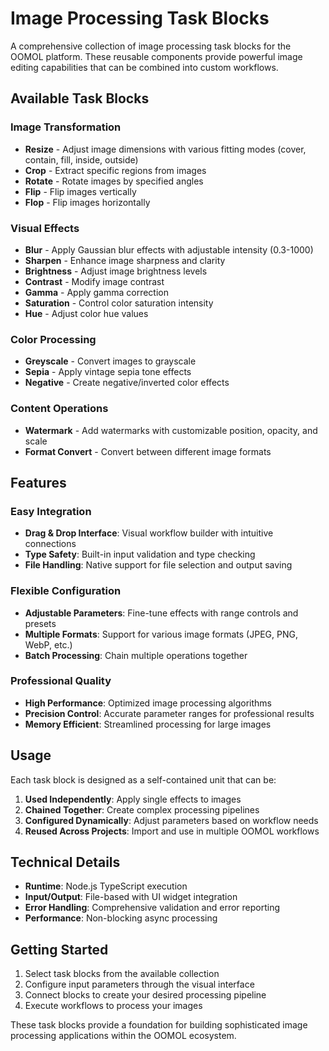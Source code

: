 # Image Processing Task Blocks

A comprehensive collection of image processing task blocks for the OOMOL platform. These reusable components provide powerful image editing capabilities that can be combined into custom workflows.

## Available Task Blocks

### Image Transformation
- **Resize** - Adjust image dimensions with various fitting modes (cover, contain, fill, inside, outside)
- **Crop** - Extract specific regions from images
- **Rotate** - Rotate images by specified angles
- **Flip** - Flip images vertically
- **Flop** - Flip images horizontally

### Visual Effects
- **Blur** - Apply Gaussian blur effects with adjustable intensity (0.3-1000)
- **Sharpen** - Enhance image sharpness and clarity
- **Brightness** - Adjust image brightness levels
- **Contrast** - Modify image contrast
- **Gamma** - Apply gamma correction
- **Saturation** - Control color saturation intensity
- **Hue** - Adjust color hue values

### Color Processing
- **Greyscale** - Convert images to grayscale
- **Sepia** - Apply vintage sepia tone effects
- **Negative** - Create negative/inverted color effects

### Content Operations
- **Watermark** - Add watermarks with customizable position, opacity, and scale
- **Format Convert** - Convert between different image formats

## Features

### Easy Integration
- **Drag & Drop Interface**: Visual workflow builder with intuitive connections
- **Type Safety**: Built-in input validation and type checking
- **File Handling**: Native support for file selection and output saving

### Flexible Configuration
- **Adjustable Parameters**: Fine-tune effects with range controls and presets
- **Multiple Formats**: Support for various image formats (JPEG, PNG, WebP, etc.)
- **Batch Processing**: Chain multiple operations together

### Professional Quality
- **High Performance**: Optimized image processing algorithms
- **Precision Control**: Accurate parameter ranges for professional results
- **Memory Efficient**: Streamlined processing for large images

## Usage

Each task block is designed as a self-contained unit that can be:

1. **Used Independently**: Apply single effects to images
2. **Chained Together**: Create complex processing pipelines
3. **Configured Dynamically**: Adjust parameters based on workflow needs
4. **Reused Across Projects**: Import and use in multiple OOMOL workflows

## Technical Details

- **Runtime**: Node.js TypeScript execution
- **Input/Output**: File-based with UI widget integration
- **Error Handling**: Comprehensive validation and error reporting
- **Performance**: Non-blocking async processing

## Getting Started

1. Select task blocks from the available collection
2. Configure input parameters through the visual interface
3. Connect blocks to create your desired processing pipeline
4. Execute workflows to process your images

These task blocks provide a foundation for building sophisticated image processing applications within the OOMOL ecosystem.